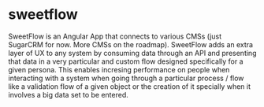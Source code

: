 # sweetflow
SweetFlow is an Angular App that connects to various CMSs (just SugarCRM for now. More CMSs on the roadmap). SweetFlow adds an extra layer of UX to any system by consuming data through an API and presenting that data in a very particular and custom flow designed specifically for a given persona. This enables incresing performance on people when interacting with a system when going through a particular process / flow like a validation flow of a given object or the creation of it specially when it involves a big data set to be entered.
